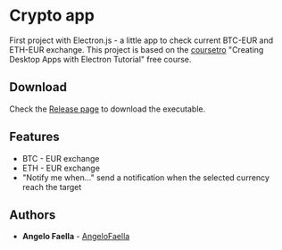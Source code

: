 # Crypto app
First project with Electron.js - a little app to check current BTC-EUR and ETH-EUR exchange.
This project is based on the [coursetro](https://coursetro.com/courses/22/Creating-Desktop-Apps-with-Electron-Tutorial) "Creating Desktop Apps with Electron Tutorial" free course.

## Download
Check the [Release page](https://github.com/AngeloFaella/crypto_app_electron/releases) to download the executable.

## Features
* BTC - EUR exchange
* ETH - EUR exchange
* "Notify me when..." send a notification when the selected currency reach the target

## Authors
* **Angelo Faella** - [AngeloFaella](https://github.com/AngeloFaella)
